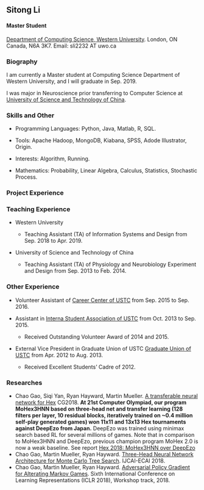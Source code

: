 ## Sitong Li
#### Master Student

[Department of Computing Science, Western University](https://www.csd.uwo.ca/).
London, ON
Canada, N6A 3K7.
Email: sli2232 AT uwo.ca

### Biography
I am currently a Master student at Computing Science Department of Western University, and I will graduate in Sep. 2019.

I was major in Neuroscience prior transferring to Computer Science at [University of Science and Technology of China](https://en.ustc.edu.cn/).

### Skills and Other
- Programming Languages: Python, Java, Matlab, R, SQL.

- Tools: Apache Hadoop, MongoDB, Kiabana, SPSS, Adode Illustrator, Origin.

- Interests: Algorithm, Running.

- Mathematics: Probability, Linear Algebra, Calculus, Statistics, Stochastic Process.


### Project Experience

### Teaching Experience
- Western University
   - Teaching Assistant (TA) of Information Systems and Design from Sep. 2018 to Apr. 2019.

- University of Science and Technology of China
   - Teaching Assistant (TA) of Physiology and Neurobiology Experiment and Design from Sep. 2013 to Feb. 2014.

### Other Experience
- Volunteer Assistant of [Career Center of USTC](https://www.job.ustc.edu.cn/) from Sep. 2015 to Sep. 2016.

- Assistant in [Interna Student Association of USTC](https://isa.ustc.edu.cn/xs/main.asp) from Oct. 2013 to Sep. 2015.
   - Received Outstanding Volunteer Award of 2014 and 2015.
- External Vice President in Graduate Union of USTC [Graduate Union of USTC](http://gradunion.ustc.edu.cn/) from Apr. 2012 to Aug. 2013.
   - Received Excellent Students’ Cadre of 2012.  

### Researches

+ Chao Gao, Siqi Yan, Ryan Hayward, Martin Mueller. [A transferable neural network for Hex](https://webdocs.cs.ualberta.ca/~mmueller/ps/2018/2018-cg-transferable-network.pdf) CG2018. **At 21st Computer Olympiad, our program MoHex3HNN based on three-head net and transfer learning (128 filters per layer, 10 residual blocks, iteratively trained on ~0.4 million self-play generated games) won 11x11 and 13x13 Hex tournaments against DeepEzo from Japan.** DeepEzo was trained using minimax search based RL for several millions of games. Note that in comparison to MoHex3HNN and DeepEzo, previous champion program MoHex 2.0 is now a weak baseline. See report [Hex 2018: MoHex3HNN over DeepEzo](http://webdocs.cs.ualberta.ca/~hayward/papers/taiwan18.pdf)
+ Chao Gao, Martin Mueller, Ryan Hayward. [Three-Head Neural Network Architecture for Monte Carlo Tree Search](https://www.ijcai.org/proceedings/2018/0523.pdf). IJCAI-ECAI 2018.  
+ Chao Gao, Martin Mueller, Ryan Hayward. [Adversarial Policy Gradient for Alterating Markov Games](https://openreview.net/forum?id=ByINFNJDz). Sixth International Conference on Learning Representations (ICLR 2018), Workshop track, 2018.  

<script type="text/javascript" id="clustrmaps" src="//cdn.clustrmaps.com/map_v2.js?d=ks1HHRx40JDqCQpww-aK6hlG-ujd51WX5oytEVIXeQs&cl=ffffff&w=a">

</script>

